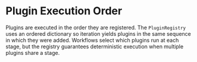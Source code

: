 # Plugin Execution Order

Plugins are executed in the order they are registered. The `PluginRegistry`
uses an ordered dictionary so iteration yields plugins in the same sequence
in which they were added. Workflows select which plugins run at each stage,
but the registry guarantees deterministic execution when multiple plugins
share a stage.

